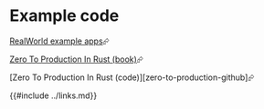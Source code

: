 # Example code

[RealWorld example apps]( https://github.com/gothinkster/realworld )⮳

[Zero To Production In Rust (book)]( https://www.lpalmieri.com/posts/2020-05-24-zero-to-production-0-foreword/ )⮳

[Zero To Production In Rust (code)][zero-to-production-github]⮳

{{#include ../links.md}}
